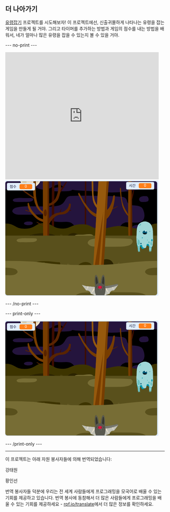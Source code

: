 ## 더 나아가기

[유령잡기](https://projects.raspberrypi.org/ko-KR/projects/ghostbusters?utm_source=pathway&utm_medium=whatnext&utm_campaign=projects) 프로젝트를 시도해보자! 이 프로젝트에선, 신출귀몰하게 나타나는 유령을 잡는 게임을 만들게 될 거야. 그리고 타이머를 추가하는 방법과 게임의 점수를 내는 방법을 배워서, 네가 얼마나 많은 유령을 잡을 수 있는지 볼 수 있을 거야.

--- no-print ---

<div class="scratch-preview">
  <iframe allowtransparency="true" width="485" height="402" src="https://scratch.mit.edu/projects/embed/345396682/?autostart=false" frameborder="0" scrolling="no"></iframe>
  <img src="images/ghostbusters-static.png">
</div>

--- /no-print ---

--- print-only ---

![쇼케이스](images/ghostbusters-static.png)

--- /print-only ---


***
이 프로젝트는 아래 자원 봉사자들에 의해 번역되었습니다:

강태원

황인선

번역 봉사자들 덕분에 우리는 전 세계 사람들에게 프로그래밍을 모국어로 배울 수 있는 기회를 제공하고 있습니다. 번역 봉사에 동참해서 더 많은 사람들에게 프로그래밍을 배울 수 있는 기회를 제공하세요 - [rpf.io/translate](https://rpf.io/translate)에서 더 많은 정보를 확인하세요.